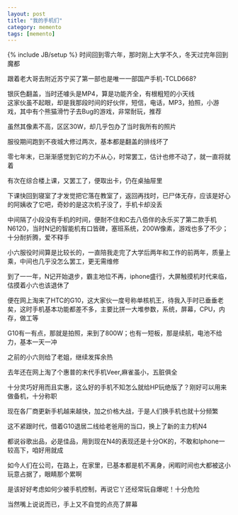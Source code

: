 ```yaml
---
layout: post
title: "我的手机们"
category: memento
tags: [memento]
---
```

{% include JB/setup %}
时间回到零六年，那时刚上大学不久，冬天过完年回到魔都  

跟着老大哥去附近苏宁买了第一部也是唯一一部国产手机-TCLD668?    

银灰色翻盖，当时还噱头是MP4，算是功能齐全，有根粗短的小天线  
这家伙虽不起眼，却是我那段时间的好伙伴，短信，电话，MP3，拍照，小游戏，其中有个熊猫滑竹子去Bug的游戏，非常耐玩，推荐    

虽然其像素不高，区区30W，却几乎包办了当时我所有的照片  

服役期间跑到不夜城大修过两次，基本都是翻盖的排线坏了  

零七年末，已渐渐感觉到它的力不从心，时常罢工，估计也修不动了，就一直将就着  

有次在综合楼上课，又罢工了，便取出卡，仍在桌抽屉里  

下课快回到寝室了才发觉把它落在教室了，返回再找时，已尸体无存，应该是好心的阿姨收了它吧，奇妙的是这次机子没了，手机卡却没丢    

中间隔了小段没有手机的时间，便耐不住和C去八佰伴的永乐买了第二款手机N6120，当时N记的智能机有口皆碑，塞班系统，200W像素，游戏也多了不少；十分耐折腾，爱不释手    

小六服役时间算是比较长的，一直陪我走完了大学后两年和工作的前两年，质量上乘，中间也几乎没怎么罢工，更无需维修  

到了一一年，N记开始退步，霸主地位不再，iphone盛行，大屏触摸机时代来临，估摸着小六也该退休了  

便在网上淘来了HTC的G10，这大家伙一度号称单核机王，待我入手时已垂垂老矣，这时手机基本功能都差不多，主要比拼一大堆参数，系统，屏幕，CPU，内存，做工等  

G10有一有点，那就是拍照，来到了800W；也有一短板，那是续航，电池不给力，基本一天一冲    

之前的小六则给了老姐，继续发挥余热  

去年还在网上淘了个惠普的末代手机Veer,麻雀虽小，五脏俱全  

十分灵巧好用而且实惠，这么好的手机不知怎么就给HP玩绝版了？刚好可以用来做备机，十分称职  

现在各厂商更新手机越来越快，加之价格大战，于是人们换手机也就十分频繁  

这不紧跟时代，借着G10退居二线给老爸用的当口，换上了新的主力机N4

都说谷歌出品，必是佳品，用到现在N4的表现还是十分OK的，不敢和Iphone一较高下，咱好用就成  

如今人们在公司，在路上，在家里，已基本都是机不离身，闲暇时间也大都被这小玩意占据了，眼睛那个累啊    

是该好好考虑如何少被手机控制，再说它丫还经常玩自爆呢！十分危险    

当然嘴上说说而已，手上又不自觉的点亮了屏幕    











